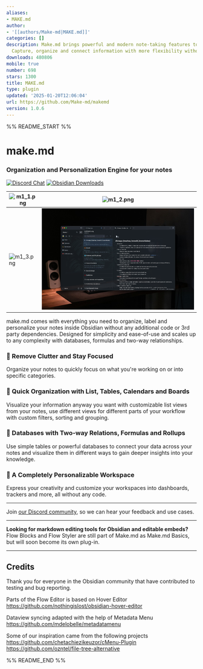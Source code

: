 ```yaml
---
aliases:
- MAKE.md
author:
- '[[authors/Make-md|MAKE.md]]'
categories: []
description: Make.md brings powerful and modern note-taking features to Obsidian.
  Capture, organize and connect information with more flexibility without any code.
downloads: 480806
mobile: true
number: 698
stars: 1300
title: MAKE.md
type: plugin
updated: '2025-01-20T12:06:04'
url: https://github.com/Make-md/makemd
version: 1.0.6
---
```


%% README_START %%

# make.md

### Organization and Personalization Engine for your notes

[![Discord Chat](https://img.shields.io/discord/799706244264362024?color=748AD9&label=discord%20chat)](https://make.md/community) [![Obsidian Downloads](https://img.shields.io/badge/dynamic/json?logo=obsidian&color=%23483699&label=downloads&query=%24%5B%22make-md%22%5D.downloads&url=https%3A%2F%2Fraw.githubusercontent.com%2Fobsidianmd%2Fobsidian-releases%2Fmaster%2Fcommunity-plugin-stats.json)](obsidian://show-plugin?id=make-md)

| ![m1_1.png](https://github.com/Make-md/makemd-docs/blob/main/assets/images/m1_1.png?raw=true) | ![m1_2.png](https://github.com/Make-md/makemd-docs/blob/main/assets/images/m1_2.png?raw=true) |
| --------------------------------------------------------------------------------------------- | --------------------------------------------------------------------------------------------- |
| ![m1_3.png](https://github.com/Make-md/makemd-docs/blob/main/assets/images/m1_3.png?raw=true) | ![m1_4.png](https://github.com/Make-md/makemd-docs/blob/main/assets/images/m1_4.png?raw=true) |

make.md comes with everything you need to organize, label and personalize your notes inside Obsidian without any additional code or 3rd party dependencies. Designed for simplicity and ease-of-use and scales up to any complexity with databases, formulas and two-way relationships.

### 🌳 Remove Clutter and Stay Focused

Organize your notes to quickly focus on what you're working on or into specific categories.

### 🍱 Quick Organization with List, Tables, Calendars and Boards

Visualize your information anyway you want with customizable list views from your notes, use different views for different parts of your workflow with custom filters, sorting and grouping.

### 🧩 Databases with Two-way Relations, Formulas and Rollups

Use simple tables or powerful databases to connect your data across your notes and visualize them in different ways to gain deeper insights into your knowledge.

### 🎨 A Completely Personalizable Workspace

Express your creativity and customize your workspaces into dashboards, trackers and more, all without any code.

---

Join [our Discord community](https://make.md/community), so we can hear your feedback and use cases.

---

**Looking for markdown editing tools for Obsidian and editable embeds?**
Flow Blocks and Flow Styler are still part of Make.md as Make.md Basics, but will soon become its own plug-in.

---

## Credits

Thank you for everyone in the Obsidian community that have contributed to testing and bug reporting.

Parts of the Flow Editor is based on Hover Editor
https://github.com/nothingislost/obsidian-hover-editor

Dataview syncing adapted with the help of Metadata Menu
https://github.com/mdelobelle/metadatamenu

Some of our inspiration came from the following projects
https://github.com/chetachiezikeuzor/cMenu-Plugin
https://github.com/ozntel/file-tree-alternative


%% README_END %%